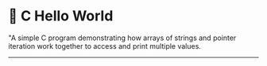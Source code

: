 # 📐  C Hello World

"A simple C program demonstrating how arrays of strings and pointer iteration work together to access and print multiple values.

---